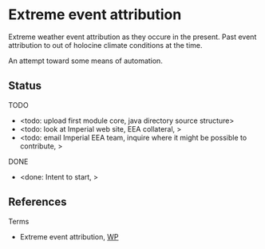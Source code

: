 # Extreme event attribution

Extreme weather event attribution as they occure in the present. Past event attribution to out of holocine climate conditions at the time. 

An attempt toward some means of automation. 

## Status

TODO
* <todo: upload first module core, java directory source structure>
* <todo: look at Imperial web site, EEA collateral, >
* <todo: email Imperial EEA team, inquire where it might be possible to contribute, >

DONE
* <done: Intent to start, >

## References

Terms
* Extreme event attribution, [WP](https://en.wikipedia.org/wiki/Extreme_event_attribution)
